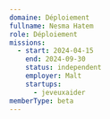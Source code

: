 ```yaml
---
domaine: Déploiement
fullname: Nesma Hatem
role: Déploiement
missions:
  - start: 2024-04-15
    end: 2024-09-30
    status: independent
    employer: Malt
    startups:
      - jeveuxaider
memberType: beta
---
```

